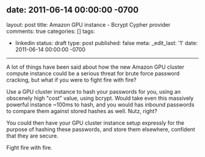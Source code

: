 date: 2011-06-14 00:00:00 -0700
---
layout: post
title: Amazon GPU instance - Bcrypt Cypher provider
comments: true
categories: []
tags:
- linkedin
status: draft
type: post
published: false
meta:
  _edit_last: '1'
date: 2011-06-14 00:00:00 -0700
---
A lot of things have been said about how the new Amazon GPU cluster compute instance could be a serious threat for brute force password cracking, but what if you were to fight fire with fire?

Use a GPU cluster instance to hash your passwords for you, using an obscenely high "cost" value, using bcrypt.  Would take even this massively powerful instance ~100ms to hash, and you would has inbound passwords to compare them against stored hashes as well.  Nutz, right?

You could then have your GPU cluster instance setup expressly for the purpose of hashing these passwords, and store them elsewhere, confident that they are secure.

Fight fire with fire.
